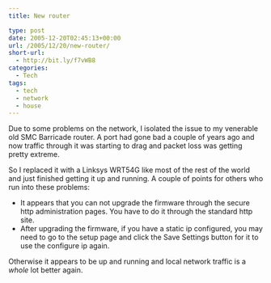 ```yaml
---
title: New router

type: post
date: 2005-12-20T02:45:13+00:00
url: /2005/12/20/new-router/
short-url:
  - http://bit.ly/f7vWB8
categories:
  - Tech
tags:
  - tech
  - network
  - house
---
```

Due to some problems on the network, I isolated the issue to my venerable old SMC Barricade router. A port had gone bad a couple of years ago and now traffic through it was starting to drag and packet loss was getting pretty extreme.

So I replaced it with a Linksys WRT54G like most of the rest of the world and just finished getting it up and running. A couple of points for others who run into these problems:

 - It appears that you can not upgrade the firmware through the secure http administration pages. You have to do it through the standard http site.
 - After upgrading the firmware, if you have a static ip configured, you may need to go to the setup page and click the Save Settings button for it to use the configure ip again.

Otherwise it appears to be up and running and local network traffic is a _whole_ lot better again.